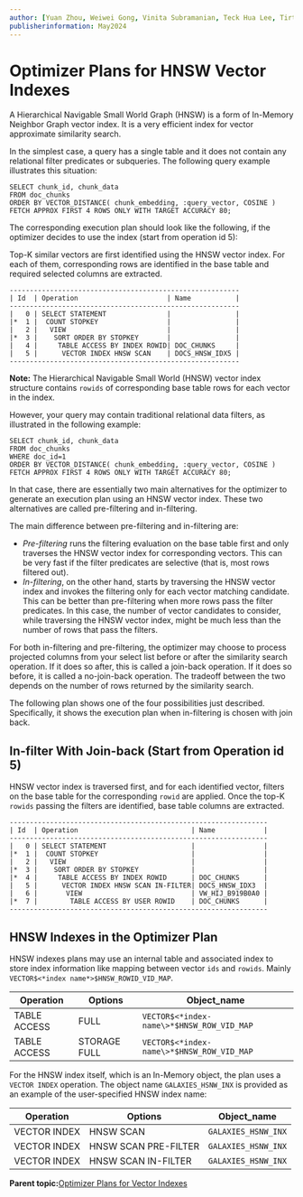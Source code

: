 ```yaml
---
author: [Yuan Zhou, Weiwei Gong, Vinita Subramanian, Teck Hua Lee, Tirthankar Lahiri, Shasank Chavan, Sebastian DeLaHoz, Roger Ford, Rohan Aggarwal, Mark Hornick, Malavika S P, Harichandan Roy, George Krupka, Doug Hood, Dinesh Das, David Jiang, Boriana Milenova, Bonnie Xia, Aurosish Mishra, Angela Amor, Agnivo Saha, Aleksandra Czarlinska, Ramya P, Usha Krishnamurthy, Tulika Das, Suresh Rajan, Sarika Surampudi, Sarah Hirschfeld, Prakash Jashnani, Jody Glover, Jessica True, Mamata Basapur, Maitreyee Chaliha, Gunjan Jain, Frederick Kush, Douglas Williams, Binika Kumar, Jean-Francois Verrier]
publisherinformation: May2024
---
```


# **Optimizer Plans for HNSW Vector Indexes**

A Hierarchical Navigable Small World Graph \(HNSW\) is a form of In-Memory Neighbor Graph vector index. It is a very efficient index for vector approximate similarity search.

In the simplest case, a query has a single table and it does not contain any relational filter predicates or subqueries. The following query example illustrates this situation:

```
SELECT chunk_id, chunk_data
FROM doc_chunks
ORDER BY VECTOR_DISTANCE( chunk_embedding, :query_vector, COSINE )
FETCH APPROX FIRST 4 ROWS ONLY WITH TARGET ACCURACY 80;
```

The corresponding execution plan should look like the following, if the optimizer decides to use the index \(start from operation id 5\):

Top-K similar vectors are first identified using the HNSW vector index. For each of them, corresponding rows are identified in the base table and required selected columns are extracted.

```
---------------------------------------------------------
| Id  | Operation                      | Name           |
---------------------------------------------------------
|   0 | SELECT STATEMENT               |                |
|*  1 |  COUNT STOPKEY                 |                |
|   2 |   VIEW                         |                |
|*  3 |    SORT ORDER BY STOPKEY       |                |
|   4 |     TABLE ACCESS BY INDEX ROWID| DOC_CHUNKS     |
|   5 |      VECTOR INDEX HNSW SCAN    | DOCS_HNSW_IDX5 |
---------------------------------------------------------

```

**Note:** The Hierarchical Navigable Small World \(HNSW\) vector index structure contains `rowids` of corresponding base table rows for each vector in the index.

However, your query may contain traditional relational data filters, as illustrated in the following example:

```
SELECT chunk_id, chunk_data
FROM doc_chunks
WHERE doc_id=1
ORDER BY VECTOR_DISTANCE( chunk_embedding, :query_vector, COSINE )
FETCH APPROX FIRST 4 ROWS ONLY WITH TARGET ACCURACY 80;
```

In that case, there are essentially two main alternatives for the optimizer to generate an execution plan using an HNSW vector index. These two alternatives are called pre-filtering and in-filtering.

The main difference between pre-filtering and in-filtering are:

-   *Pre-filtering* runs the filtering evaluation on the base table first and only traverses the HNSW vector index for corresponding vectors. This can be very fast if the filter predicates are selective \(that is, most rows filtered out\).
-   *In-filtering*, on the other hand, starts by traversing the HNSW vector index and invokes the filtering only for each vector matching candidate. This can be better than pre-filtering when more rows pass the filter predicates. In this case, the number of vector candidates to consider, while traversing the HNSW vector index, might be much less than the number of rows that pass the filters.

For both in-filtering and pre-filtering, the optimizer may choose to process projected columns from your select list before or after the similarity search operation. If it does so after, this is called a join-back operation. If it does so before, it is called a no-join-back operation. The tradeoff between the two depends on the number of rows returned by the similarity search.

The following plan shows one of the four possibilities just described. Specifically, it shows the execution plan when in-filtering is chosen with join back.

## In-filter With Join-back \(Start from Operation id 5\)

HNSW vector index is traversed first, and for each identified vector, filters on the base table for the corresponding `rowid` are applied. Once the top-K `rowids` passing the filters are identified, base table columns are extracted.

```
----------------------------------------------------------------
| Id  | Operation                            | Name            |
----------------------------------------------------------------
|   0 | SELECT STATEMENT                     |                 |
|*  1 |  COUNT STOPKEY                       |                 |
|   2 |   VIEW                               |                 |
|*  3 |    SORT ORDER BY STOPKEY             |                 |
|*  4 |     TABLE ACCESS BY INDEX ROWID      | DOC_CHUNKS      |
|   5 |      VECTOR INDEX HNSW SCAN IN-FILTER| DOCS_HNSW_IDX3  |
|   6 |       VIEW                           | VW_HIJ_B919B0A0 |
|*  7 |        TABLE ACCESS BY USER ROWID    | DOC_CHUNKS      |
----------------------------------------------------------------
```

## HNSW Indexes in the Optimizer Plan

HNSW indexes plans may use an internal table and associated index to store index information like mapping between vector `ids` and `rowids`. Mainly `VECTOR$<*index name*>$HNSW_ROWID_VID_MAP`.

|Operation|Options|Object\_name|
|---------|-------|------------|
|TABLE ACCESS|FULL|`VECTOR$<*index-name\>*$HNSW_ROW_VID_MAP`|
|TABLE ACCESS|STORAGE FULL|`VECTOR$<*index-name\>*$HNSW_ROW_VID_MAP`|

For the HNSW index itself, which is an In-Memory object, the plan uses a `VECTOR INDEX` operation. The object name `GALAXIES_HSNW_INX` is provided as an example of the user-specified HNSW index name:

|Operation|Options|Object\_name|
|---------|-------|------------|
|VECTOR INDEX|HNSW SCAN|`GALAXIES_HSNW_INX`|
|VECTOR INDEX|HNSW SCAN PRE-FILTER|`GALAXIES_HSNW_INX`|
|VECTOR INDEX|HNSW SCAN IN-FILTER|`GALAXIES_HSNW_INX`|

**Parent topic:**[Optimizer Plans for Vector Indexes](GUID-80BBB84C-48F4-4C0B-9137-0B114D5515C9.md)


